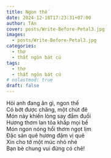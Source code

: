 ```yaml
---
title: Ngon thế
date: 2024-12-18T17:23:31+07:00
author: TAn
cover: posts/Write-Before-Petal3.jpg
images:
  - posts/Write-Before-Petal3.jpg
categories:
  - thơ
  - thất ngôn bát cú
tags:
  - thơ
  - thất ngôn bát cú
# nolastmod: true
draft: false
---
```


Hỏi anh đang ăn gì, ngon thế  
Có bớt được chăng, một chút đê  
Món này khiến lòng say đắm đuối  
Hương thơm lan tỏa khắp mọi bề  
Món ngon nóng hổi thơm ngọt lịm  
Đặc sản quê hương đậm vị quê  
Xin cho tớ một múc nhỏ nhé  
Bạn bè chung vui đừng có chê!